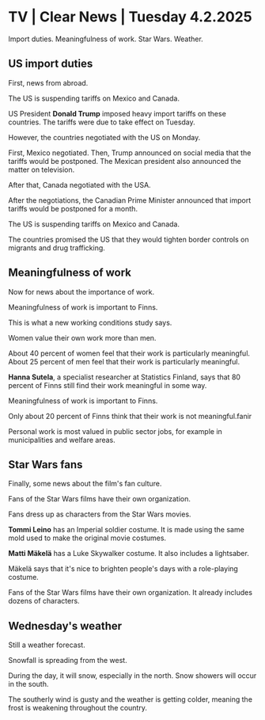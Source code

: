 # TV \| Clear News \| Tuesday 4.2.2025

Import duties. Meaningfulness of work. Star Wars. Weather.

## US import duties

First, news from abroad.

The US is suspending tariffs on Mexico and Canada.

US President **Donald Trump** imposed heavy import tariffs on these countries. The tariffs were due to take effect on Tuesday.

However, the countries negotiated with the US on Monday.

First, Mexico negotiated. Then, Trump announced on social media that the tariffs would be postponed. The Mexican president also announced the matter on television.

After that, Canada negotiated with the USA.

After the negotiations, the Canadian Prime Minister announced that import tariffs would be postponed for a month.

The US is suspending tariffs on Mexico and Canada.

The countries promised the US that they would tighten border controls on migrants and drug trafficking.

## Meaningfulness of work

Now for news about the importance of work.

Meaningfulness of work is important to Finns.

This is what a new working conditions study says.

Women value their own work more than men.

About 40 percent of women feel that their work is particularly meaningful. About 25 percent of men feel that their work is particularly meaningful.

**Hanna Sutela**, a specialist researcher at Statistics Finland, says that 80 percent of Finns still find their work meaningful in some way.

Meaningfulness of work is important to Finns.

Only about 20 percent of Finns think that their work is not meaningful.fanir

Personal work is most valued in public sector jobs, for example in municipalities and welfare areas.

## Star Wars fans

Finally, some news about the film's fan culture.

Fans of the Star Wars films have their own organization.

Fans dress up as characters from the Star Wars movies.

**Tommi Leino** has an Imperial soldier costume. It is made using the same mold used to make the original movie costumes.

**Matti Mäkelä** has a Luke Skywalker costume. It also includes a lightsaber.

Mäkelä says that it's nice to brighten people's days with a role-playing costume.

Fans of the Star Wars films have their own organization. It already includes dozens of characters.

## Wednesday's weather

Still a weather forecast.

Snowfall is spreading from the west.

During the day, it will snow, especially in the north. Snow showers will occur in the south.

The southerly wind is gusty and the weather is getting colder, meaning the frost is weakening throughout the country.
